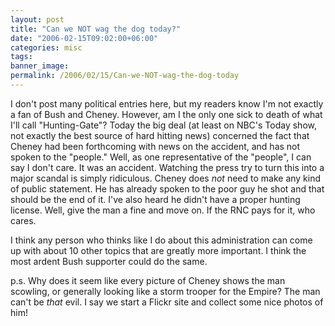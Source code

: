 ```yaml
---
layout: post
title: "Can we NOT wag the dog today?"
date: "2006-02-15T09:02:00+06:00"
categories: misc 
tags: 
banner_image: 
permalink: /2006/02/15/Can-we-NOT-wag-the-dog-today
---
```


I don't post many political entries here, but my readers know I'm not exactly a fan of Bush and Cheney. However, am I the only one sick to death of what I'll call "Hunting-Gate"? Today the big deal (at least on NBC's Today show, not exactly the best source of hard hitting news) concerned the fact that Cheney had been forthcoming with news on the accident, and has not spoken to the "people." Well, as one representative of the "people", I can say I don't care. It was an accident. Watching the press try to turn this into a major scandal is simply ridiculous. Cheney does <i>not</i> need to make any kind of public statement. He has already spoken to the poor guy he shot and that should be the end of it. I've also heard he didn't have a proper hunting license. Well, give the man a fine and move on. If the RNC pays for it, who cares.

I think any person who thinks like I do about this administration can come up with about 10 other topics that are greatly more important. I think the most ardent Bush supporter could do the same. 

p.s. Why does it seem like every picture of Cheney shows the man scowling, or generally looking like a storm trooper for the Empire? The man can't be <i>that</i> evil. I say we start a Flickr site and collect some nice photos of him!